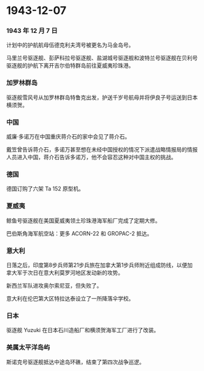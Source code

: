 # 1943-12-07

### 1943 年 12 月 7 日

计划中的护航航母伍德克利夫湾号被更名为马金岛号。

马里兰号驱逐舰、彭萨科拉号驱逐舰、盐湖城号驱逐舰和波特兰号驱逐舰在贝利号驱逐舰的护航下离开吉尔伯特群岛前往夏威夷珍珠港。

### 加罗林群岛

驱逐舰雪风号从加罗林群岛特鲁克出发，护送千岁号航母并将伊良子号运送到日本横须贺。

### 中国

威廉·多诺万在中国重庆蒋介石的家中会见了蒋介石。

戴笠曾告诉蒋介石，多诺万甚至想在未经中国授权的情况下派遣战略情报局的情报人员进入中国，蒋介石告诉多诺万，他不会容忍这种对中国主权的挑战。

### 德国

德国订购了六架 Ta 152 原型机。

### 夏威夷

鲸鱼号驱逐舰在美国夏威夷领土珍珠港海军船厂完成了定期大修。

巴伯斯角海军航空站：更多 ACORN-22 和 GROPAC-2 抵达。

### 意大利

日落之后，印度第8步兵师第21步兵旅在加拿大第1步兵师附近组成防线，以便加拿大军于次日在意大利莫罗河地区发动新的攻势。

新西兰军队进攻奥尔索尼亚，但失败了。

意大利在伦巴第大区特拉达泰设立了一所降落伞学校。

### 日本

驱逐舰 Yuzuki 在日本石川造船厂和横须贺海军工厂进行了改装。

### 美属太平洋岛屿

斯诺克号驱逐舰抵达中途岛环礁，结束了第四次战争巡逻。